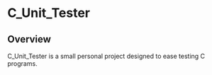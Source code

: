 # C_Unit_Tester

## Overview

C_Unit_Tester is a small personal project designed to ease testing C programs.
